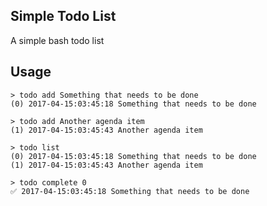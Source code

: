 ## Simple Todo List

A simple bash todo list

## Usage

```
> todo add Something that needs to be done
(0) 2017-04-15:03:45:18 Something that needs to be done

> todo add Another agenda item
(1) 2017-04-15:03:45:43 Another agenda item
```

```
> todo list
(0) 2017-04-15:03:45:18 Something that needs to be done
(1) 2017-04-15:03:45:43 Another agenda item
```

```
> todo complete 0
✅ 2017-04-15:03:45:18 Something that needs to be done
```
